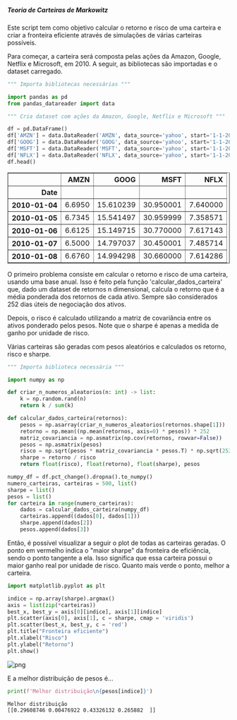 ##### Teoria de Carteiras de Markowitz
Este script tem como objetivo calcular o retorno e risco de uma carteira e criar a fronteira eficiente através de simulações de várias carteiras possíveis.

Para começar, a carteira será composta pelas ações da Amazon, Google, Netflix e Microsoft, em 2010. A seguir, as bibliotecas são importadas e o dataset carregado.


```python
""" Importa bibliotecas necessárias """

import pandas as pd 
from pandas_datareader import data
```


```python
""" Cria dataset com ações da Amazon, Google, Netflix e Microsoft """

df = pd.DataFrame()
df['AMZN'] = data.DataReader('AMZN', data_source='yahoo', start='1-1-2010')['Close']
df['GOOG'] = data.DataReader('GOOG', data_source='yahoo', start='1-1-2010')['Close']
df['MSFT'] = data.DataReader('MSFT', data_source='yahoo', start='1-1-2010')['Close']
df['NFLX'] = data.DataReader('NFLX', data_source='yahoo', start='1-1-2010')['Close']
df.head()
```




<div>
<style scoped>
    .dataframe tbody tr th:only-of-type {
        vertical-align: middle;
    }

    .dataframe tbody tr th {
        vertical-align: top;
    }

    .dataframe thead th {
        text-align: right;
    }
</style>
<table border="1" class="dataframe">
  <thead>
    <tr style="text-align: right;">
      <th></th>
      <th>AMZN</th>
      <th>GOOG</th>
      <th>MSFT</th>
      <th>NFLX</th>
    </tr>
    <tr>
      <th>Date</th>
      <th></th>
      <th></th>
      <th></th>
      <th></th>
    </tr>
  </thead>
  <tbody>
    <tr>
      <th>2010-01-04</th>
      <td>6.6950</td>
      <td>15.610239</td>
      <td>30.950001</td>
      <td>7.640000</td>
    </tr>
    <tr>
      <th>2010-01-05</th>
      <td>6.7345</td>
      <td>15.541497</td>
      <td>30.959999</td>
      <td>7.358571</td>
    </tr>
    <tr>
      <th>2010-01-06</th>
      <td>6.6125</td>
      <td>15.149715</td>
      <td>30.770000</td>
      <td>7.617143</td>
    </tr>
    <tr>
      <th>2010-01-07</th>
      <td>6.5000</td>
      <td>14.797037</td>
      <td>30.450001</td>
      <td>7.485714</td>
    </tr>
    <tr>
      <th>2010-01-08</th>
      <td>6.6760</td>
      <td>14.994298</td>
      <td>30.660000</td>
      <td>7.614286</td>
    </tr>
  </tbody>
</table>
</div>



O primeiro problema consiste em calcular o retorno e risco de uma carteira, usando uma base anual. Isso é feito pela função 'calcular_dados_carteira' que, dado um dataset de retornos n dimensional, calcula o retorno que é a média ponderada dos retornos de cada ativo. Sempre são considerados 252 dias úteis de negociação dos ativos.

Depois, o risco é calculado utilizando a matriz de covariância entre os ativos ponderado pelos pesos. Note que o sharpe é apenas a medida de ganho por unidade de risco.

Várias carteiras são geradas com pesos aleatórios e calculados os retorno, risco e sharpe.


```python
""" Importa biblioteca necessária """

import numpy as np

def criar_n_numeros_aleatorios(n: int) -> list:
    k = np.random.rand(n)
    return k / sum(k)

def calcular_dados_carteira(retornos):
    pesos = np.asarray(criar_n_numeros_aleatorios(retornos.shape[1]))
    retorno = np.mean((np.mean(retornos, axis=0) * pesos)) * 252
    matriz_covariancia = np.asmatrix(np.cov(retornos, rowvar=False))
    pesos = np.asmatrix(pesos)
    risco = np.sqrt(pesos * matriz_covariancia * pesos.T) * np.sqrt(252)
    sharpe = retorno / risco
    return float(risco), float(retorno), float(sharpe), pesos

numpy_df = df.pct_change().dropna().to_numpy()
numero_carteiras, carteiras = 500, list()
sharpe = list()
pesos = list()
for carteira in range(numero_carteiras):
    dados = calcular_dados_carteira(numpy_df)
    carteiras.append((dados[0], dados[1]))
    sharpe.append(dados[2])
    pesos.append(dados[3])
```

Então, é possível visualizar a seguir o plot de todas as carteiras geradas. O ponto em vermelho indica o "maior sharpe" da fronteira de eficiência, sendo o ponto tangente a ela. Isso significa que essa carteira possui o maior ganho real por unidade de risco. Quanto mais verde o ponto, melhor a carteira.


```python
import matplotlib.pyplot as plt

indice = np.array(sharpe).argmax()
axis = list(zip(*carteiras))
best_x, best_y = axis[0][indice], axis[1][indice]
plt.scatter(axis[0], axis[1], c = sharpe, cmap = 'viridis')
plt.scatter(best_x, best_y, c = 'red')
plt.title("Fronteira eficiente")
plt.xlabel("Risco")
plt.ylabel("Retorno")
plt.show()
```


    
![png](marko_files/marko_6_0.png)
    


E a melhor distribuição de pesos é...


```python
print(f'Melhor distribuição\n{pesos[indice]}')
```

    Melhor distribuição
    [[0.29608746 0.00476922 0.43326132 0.265882  ]]
    
